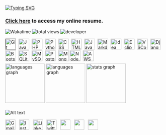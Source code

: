 <!DOCTYPE html>
<html lang="pt-br">
<head>
    <meta charset="UTF-8">
    <meta name="viewport" content="width=device-width, initial-scale=1">
    <link rel="stylesheet" type="text/css" href="estilo.css">
</head>
<body>

[![Typing SVG](https://readme-typing-svg.demolab.com?font=Fira+Code&pause=1000&multiline=true&random=false&width=800&lines=%E2%95%90%E2%95%90%E2%95%90%E2%95%90%E2%95%90%E2%95%90%E2%95%90%E2%95%90%E2%95%90%E2%95%90%E2%95%90%E2%95%90%E2%95%90%E2%95%90%E2%95%90%E2%95%90%E2%95%90%E2%95%90%E2%95%90%E2%95%90%E2%95%90%E2%95%90%E2%95%90%E2%95%90%E2%95%90+Hy%2C++I'm+Al%C3%AA!+%E2%98%BB+%E2%95%90%E2%95%90%E2%95%90%E2%95%90%E2%95%90%E2%95%90%E2%95%90%E2%95%90%E2%95%90%E2%95%90%E2%95%90%E2%95%90%E2%95%90%E2%95%90%E2%95%90%E2%95%90%E2%95%90%E2%95%90%E2%95%90%E2%95%90%E2%95%90%E2%95%90%E2%95%90%E2%95%90;%E2%95%90%E2%95%90%E2%95%90%E2%95%90%E2%95%90%E2%95%90%E2%95%90%E2%95%90%E2%95%90%E2%95%90%E2%95%90%E2%95%90%E2%95%90%E2%95%90+Java+and+Python+development+student!++%E2%95%90%E2%95%90%E2%95%90%E2%95%90%E2%95%90%E2%95%90%E2%95%90%E2%95%90%E2%95%90%E2%95%90%E2%95%90%E2%95%90%E2%95%90)](https://git.io/typing-svg)
### [Click here](https://alexandrelorena.github.io/index.html) to access my online resume.

<p>
  <a href="https://wakatime.com/@53fb849d-9501-4f2c-90d1-a4aeaa90ef65" style="text-decoration: none;">
    <img src="https://wakatime.com/badge/user/53fb849d-9501-4f2c-90d1-a4aeaa90ef65.svg" alt="Wakatime"></a>
  <a href="https://wakatime.com/@53fb849d-9501-4f2c-90d1-a4aeaa90ef65" style="text-decoration: none;">
    <img src="https://shields-io.translate.goog/endpoint?url=https%3A%2F%2Fhits.dwyl.com%2Falexandrelorena%2Falexandrelorena.json&label=total%20views&color=blue" alt="total views"></a>
  <a href="https://github.com/alexandrelorena?tab=repositories" style="text-decoration: none;">
    <img src="https://shields-io.translate.goog/badge/css%20_%6c_%20%20git%20_%6c_%20%20html%20_%6c_%20%20java%20_%6c_%20%20javascript%20_%6c_%20%20php%20_%6c_%20%20python%20_%6c_%20%20typescript_%20-> developer __-blue" alt="developer"></a>
</p>

<div>
  <a href="" style="text-decoration: none;"><img src="https://skillicons.dev/icons?i=git" alt="Git" height="34"></a>&nbsp;
  <a href="https://github.com/alexandrelorena/JavaEssencial" style="text-decoration: none;"><img src="https://skillicons.dev/icons?i=java" alt="Java" height="34"></a>&nbsp;
  <a href="https://github.com/alexandrelorena?tab=repositories" style="text-decoration: none;"><img src="https://skillicons.dev/icons?i=php" alt="PHP" height="34"></a>&nbsp;
  <a href="https://github.com/alexandrelorena/Python" style="text-decoration: none;"><img src="https://skillicons.dev/icons?i=python" alt="Python" height="34"></a>&nbsp;
  <a href="https://github.com/alexandrelorena/alexandrelorena.github.io" style="text-decoration: none;"><img src="https://skillicons.dev/icons?i=css" alt="CSS" height="34"></a>&nbsp;
  <a href="https://github.com/alexandrelorena/alexandrelorena.github.io" style="text-decoration: none;"><img src="https://skillicons.dev/icons?i=html" alt="HTML" height="34"></a>&nbsp;
  <a href="https://github.com/alexandrelorena?tab=repositories" style="text-decoration: none;"><img src="https://skillicons.dev/icons?i=javascript" alt="JavaScript" height="34"></a>&nbsp;
  <a href="https://github.com/alexandrelorena?tab=repositories" style="text-decoration: none;"><img src="https://skillicons.dev/icons?i=markdown" alt="Markdown" height="34"></a>&nbsp;
  <a href="https://github.com/alexandrelorena?tab=repositories" style="text-decoration: none;"><img src="https://skillicons.dev/icons?i=idea" alt="Idea" height="34"></a>&nbsp;
  <a href="https://github.com/alexandrelorena?tab=repositories" style="text-decoration: none;"><img src="https://skillicons.dev/icons?i=eclipse" alt="Eclipse" height="34"></a>&nbsp;
  <a href="https://github.com/alexandrelorena?tab=repositories" style="text-decoration: none;"><img src="https://skillicons.dev/icons?i=vscode" alt="VSCode" height="34"></a>&nbsp;
  <a href="https://github.com/alexandrelorena/Python" style="text-decoration: none;"><img src="https://skillicons.dev/icons?i=django" alt="Django" height="34"></a>&nbsp;
  <a href="https://github.com/alexandrelorena?tab=repositories" style="text-decoration: none;"><img src="https://skillicons.dev/icons?i=bootstrap" alt="Bootstrap" height="34"></a>&nbsp;
  <a href="https://github.com/alexandrelorena?tab=repositories" style="text-decoration: none;"><img src="https://skillicons.dev/icons?i=sqlite" alt="SQLite" height="34"></a>&nbsp;
  <a href="https://github.com/alexandrelorena?tab=repositories" style="text-decoration: none;"><img src="https://skillicons.dev/icons?i=mysql" alt="MySQL" height="34"></a>&nbsp;
  <a href="https://github.com/alexandrelorena?tab=repositories" style="text-decoration: none;"><img src="https://skillicons.dev/icons?i=postgres" alt="PostgreSQL" height="34"></a>&nbsp;
  <a href="https://github.com/alexandrelorena?tab=repositories" style="text-decoration: none;"><img src="https://skillicons.dev/icons?i=mongodb" alt="MongoDB" height="34"></a>
  <a href="https://github.com/alexandrelorena?tab=repositories" style="text-decoration: none;"><img src="https://skillicons.dev/icons?i=nodejs" alt="Node.js" height="34"></a>&nbsp;
  <a href="https://github.com/alexandrelorena?tab=repositories" style="text-decoration: none;"><img src="https://skillicons.dev/icons?i=aws" alt="AWS" height="34"></a>

</div>

<!--
[![My Skills](https://skillicons.dev/icons?i=git,java,php,python,css,html,javascript,markdown,idea,eclipse,vscode,django,bootstrap,sqlite,mysql,mongodb,nodejs,aws,&perline=14)](https://skillicons.dev)
-->

<img src="https://i.imgur.com/h1q7oo1.jpg" width="780" height="5">

<div align="left">
  <img src="https://github-readme-stats.vercel.app/api/wakatime?username=@alexandrelorena&v=2&theme=react" height="125" alt="languages graph"/>
  <img src="https://github-readme-stats.vercel.app/api/top-langs?username=alexandrelorena&locale=en&hide_title=false&layout=compact&card_width=320&langs_count=5&theme=react&hide_border=false&order=2" height="125" alt="languages graph" />
  <img src="https://github-readme-stats.vercel.app/api?username=alexandrelorena&hide_title=false&hide_rank=false&show_icons=true&include_all_commits=true&count_private=true&disable_animations=false&theme=react&locale=en&hide_border=false&order=1" height="125" alt="stats graph"/>
</div>

<img src="https://i.imgur.com/h1q7oo1.jpg" width="780" height="5">

![Alt text](https://spotify-recently-played-readme.vercel.app/api?user=22auh44sgodxcezzorqr3pmsy&width=780)

<div>
  <a href="mailto:alexandre.lorena@gmail.com" style="text-decoration: none;">
    <img src="https://cdn.simpleicons.org/gmail" alt="Gmail" width="32" height="32"></a>&nbsp;&nbsp;
  <a href="https://www.instagram.com/alexandre_lorena/" style="text-decoration: none;">
    <img src="https://cdn.simpleicons.org/instagram" alt="Instagram" width="32" height="32"></a>&nbsp;&nbsp;
  <a href="https://www.linkedin.com/in/alexandreluizlorena/" style="text-decoration: none;">
    <img src="https://cdn.simpleicons.org/linkedin" alt="LinkedIn" width="32" height="32"></a>&nbsp;&nbsp;
  <a href="https://twitter.com/alefaith" style="text-decoration: none;">
    <img src="https://cdn.simpleicons.org/twitter" alt="Twitter" width="32" height="32"></a>&nbsp;&nbsp;
  <a href="https://www.youtube.com/@alefaith2008/featured" style="text-decoration: none;">
    <img src="https://cdn.simpleicons.org/youtube" width="32" height="32"></a>&nbsp;&nbsp;
  <a href="https://steamcommunity.com/id/alexandrelorena/" style="text-decoration: none;">
    <img src="https://cdn.simpleicons.org/steam/gray" width="32" height="32"></a>&nbsp;&nbsp;
  <a href="https://discord.com/channels/alelorena" style="text-decoration: none;">
    <img src="https://cdn.simpleicons.org/discord" width="32" height="32"></a>
</div>

</body>
</html>
